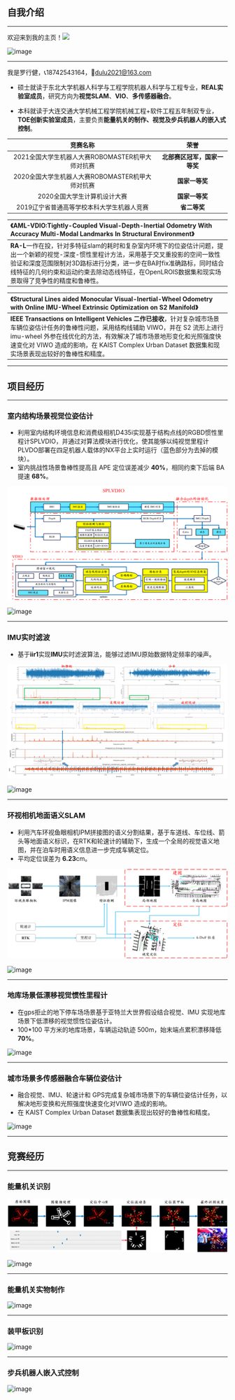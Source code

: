 ## 自我介绍 

------

欢迎来到我的主页！<img src="https://raw.githubusercontent.com/MartinHeinz/MartinHeinz/master/wave.gif" width="30px">

![image](https://github.com/REAL-LXJ/REAL-LXJ/blob/main/picture/中央台.gif)

------

我是罗行健，📞18742543164，📧dulu2021@163.com

- 硕士就读于东北大学机器人科学与工程学院机器人科学与工程专业，**REAL实验室成员**，研究方向为**视觉SLAM**、**VIO**、**多传感器融合**。

- 本科就读于大连交通大学机械工程学院机械工程+软件工程五年制双专业，**TOE创新实验室成员**，主要负责**能量机关的制作、视觉及步兵机器人的嵌入式控制**。


|                     竞赛名称                     |             荣誉             |
| :----------------------------------------------: | :--------------------------: |
| 2021全国大学生机器人大赛ROBOMASTER机甲大师对抗赛 | **北部赛区冠军，国家一等奖** |
| 2020全国大学生机器人大赛ROBOMASTER机甲大师对抗赛 |        **国家一等奖**        |
|           2020全国大学生计算机设计大赛           |        **国家一等奖**        |
|    2019辽宁省普通高等学校本科大学生机器人竞赛    |         **省二等奖**         |

| 《**AML-VDIO**:Tightly-Coupled Visual-Depth-Inertial Odometry With Accuracy Multi-Modal Landmarks In Structural Environment》 |
| :----------------------------------------------------------- |
| **RA-L**一作在投，针对多特征slam的耗时和复杂室内环境下的位姿估计问题，提出一个新颖的视觉-深度-惯性里程计方法，采用基于交叉重投影的空间一致性验证和深度范围限制对3D路标进行分类，进一步在BA时fix准确路标，同时结合线特征的几何约束和运动约束去除动态线特征，在OpenLROIS数据集和现实场景取得了竞争性的精度和鲁棒性。 |

| 《Structural Lines aided Monocular Visual-Inertial-Wheel Odometry with Online IMU-Wheel Extrinsic Optimization on S2 Manifold》 |
| :----------------------------------------------------------- |
| **IEEE Transactions on Intelligent Vehicles 二作已接收**，针对复杂城市场景车辆位姿估计任务的鲁棒性问题，采用结构线辅助 VIWO，并在 S2 流形上进行 imu-wheel 外参在线优化的方法，有效解决了城市场景地形变化和光照强度快速变化对 VIWO 造成的影响，在 KAIST Complex Urban Dataset 数据集和现实场景表现出较好的鲁棒性和精度。 |

------

## **项目经历**

------

### **室内结构场景视觉位姿估计** 

- 利用室内结构环境信息和消费级相机D435i实现基于结构点线的RGBD惯性里程计SPLVDIO，并通过对算法模块进行优化，使其能够以纯视觉里程计PLVDO部署在四足机器人载体的NX平台上实时运行（蓝色部分为去掉的模块）。
- 室内挑战性场景鲁棒性提高且 APE 定位误差减少 **40%**，相同约束下后端 BA 提速 **68%**。


![image](https://github.com/REAL-LXJ/REAL-LXJ/blob/main/picture/系统框架_CN.png)

![image](https://github.com/REAL-LXJ/REAL-LXJ/blob/main/picture/市场.gif)

------

### IMU实时滤波

- 基于**iir1**实现**IMU**实时滤波算法，能够过滤IMU原始数据特定频率的噪声。


![image](https://github.com/REAL-LXJ/REAL-LXJ/blob/main/picture/四足机器人imu分析.png)

![image](https://github.com/REAL-LXJ/REAL-LXJ/blob/main/picture/imu滤波.gif)

------

### 环视相机地面语义SLAM

- 利用汽车环视鱼眼相机IPM拼接图的语义分割结果，基于车道线、车位线、箭头等地面语义标识，在RTK和轮速计的辅助下，生成一个全局的视觉语义地图，并在泊车时用语义信息进一步完成车辆定位。
- 平均定位误差为 **6.23**cm。


![image](https://github.com/REAL-LXJ/REAL-LXJ/blob/main/picture/IPM_SLAM.png)

![image](https://github.com/REAL-LXJ/REAL-LXJ/blob/main/picture/东软IPM_SLAM.gif)

------

### 地库场景低漂移视觉惯性里程计

- 在gps拒止的地下停车场场景基于亚特兰大世界假设结合视觉、IMU 实现地库场景下低漂移的视觉惯性位姿估计。
- 100*100 平方米的地库场景，车辆运动轨迹 500m，始末端点累积漂移降低 **70%**。

![image](https://github.com/REAL-LXJ/REAL-LXJ/blob/main/picture/东软地下停车场.gif)

------

### 城市场景多传感器融合车辆位姿估计

- 融合视觉、IMU、轮速计和 GPS完成复杂城市场景下的车辆位姿估计任务，以解决地形变换和光照强度快速变化对VIWO 造成的影响。
- 在 KAIST Complex Urban Dataset 数据集表现出较好的鲁棒性和精度。

![image](https://github.com/REAL-LXJ/REAL-LXJ/blob/main/picture/VIWO.gif)

------

## **竞赛经历**

------

### 能量机关识别

![image](https://github.com/REAL-LXJ/REAL-LXJ/blob/main/picture/能量机关.png)

![image](https://github.com/REAL-LXJ/REAL-LXJ/blob/main/picture/能量机关识别1.gif)

------

### 能量机关实物制作

![image](https://github.com/REAL-LXJ/REAL-LXJ/blob/main/picture/能量机关.gif)

------

### 装甲板识别

![image](https://github.com/REAL-LXJ/REAL-LXJ/blob/main/picture/装甲板识别1.gif)

------

### 步兵机器人嵌入式控制

![image](https://github.com/REAL-LXJ/REAL-LXJ/blob/main/picture/机器人.gif)
